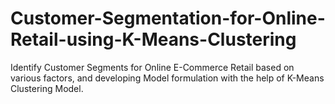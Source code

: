 # Customer-Segmentation-for-Online-Retail-using-K-Means-Clustering
Identify Customer Segments for Online E-Commerce Retail based on various factors, and developing Model formulation with the help of K-Means Clustering Model.
